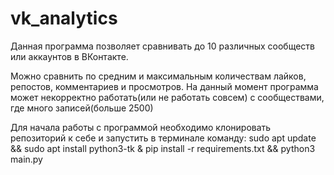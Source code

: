 # vk_analytics
Данная программа позволяет сравнивать до 10 различных сообществ или аккаунтов в ВКонтакте.

Можно сравнить по средним и максимальным количествам лайков, репостов, комментариев и просмотров.
На данный момент программа может некорректно работать(или не работать совсем) с сообществами, где много записей(больше 2500)

Для начала работы с программой необходимо клонировать репозиторий к себе и запустить в терминале команду:
sudo apt update && sudo apt install python3-tk & pip install -r requirements.txt && python3 main.py

